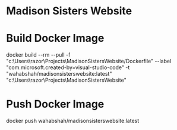 # Madison Sisters Website

# Build Docker Image

docker build --rm --pull -f "c:\Users\razor\Projects\MadisonSistersWebsite/Dockerfile" --label "com.microsoft.created-by=visual-studio-code" -t "wahabshah/madisonsisterswebsite:latest" "c:\Users\razor\Projects\MadisonSistersWebsite"

# Push Docker Image

docker push wahabshah/madisonsisterswebsite:latest


